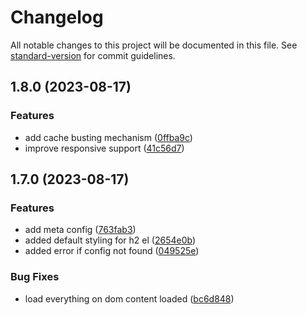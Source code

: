 # Changelog

All notable changes to this project will be documented in this file. See [standard-version](https://github.com/conventional-changelog/standard-version) for commit guidelines.

## 1.8.0 (2023-08-17)

### Features
* add cache busting mechanism ([0ffba9c](https://github.com/saynadim/carpraze-appraisal-form/commit/0ffba9cabdaa70a27cfe80ef119f55d92bc61873))
* improve responsive support ([41c56d7](https://github.com/saynadim/carpraze-appraisal-form/commit/41c56d7a9a9d3371a9d3e07dc19f31036db69b8b))

## 1.7.0 (2023-08-17)

### Features
* add meta config ([763fab3](https://github.com/saynadim/carpraze-appraisal-form/commit/763fab3f09b943155af2f7ebd07e211a93c183cd))
* added default styling for h2 el ([2654e0b](https://github.com/saynadim/carpraze-appraisal-form/commit/2654e0b2c88220fac70e12ece2a777c26cf49355))
* added error if config not found ([049525e](https://github.com/saynadim/carpraze-appraisal-form/commit/049525ee17357c6293e195e80ff8f9412da3177d))

### Bug Fixes
* load everything on dom content loaded ([bc6d848](https://github.com/saynadim/carpraze-appraisal-form/commit/bc6d84803f58b472b7d9a7b4e8f31ea1b50aee05))

